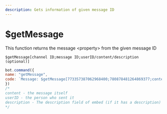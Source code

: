 ```yaml
---
description: Gets information of given message ID
---
```


# $getMessage

This function returns the message &lt;property&gt; from the given message ID

```text
$getMessage[channel ID;message ID;userID/content/description (optional)]
```

```javascript
bot.command({
name: "getMessage",
code: `Message: $getMessage[773357387062968400;780878481264869377;content]`
})
/*
content - the message itself
userID - the person who sent it
description - The description field of embed (if it has a description)
*/
```

